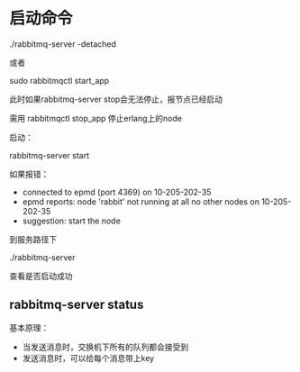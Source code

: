# 启动命令

./rabbitmq-server -detached

或者

sudo rabbitmqctl start_app

此时如果rabbitmq-server stop会无法停止，报节点已经启动

需用   rabbitmqctl  stop_app 停止erlang上的node

启动：

rabbitmq-server start 

如果报错：

- connected to epmd (port 4369) on 10-205-202-35
- epmd reports: node 'rabbit' not running at all
    no other nodes on 10-205-202-35
- suggestion: start the node

到服务路径下

./rabbitmq-server

 

查看是否启动成功

## rabbitmq-server status



基本原理：

* 当发送消息时，交换机下所有的队列都会接受到
* 发送消息时，可以给每个消息带上key